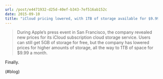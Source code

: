 ```yaml
---
url: /post/e4471932-d25d-40ef-b343-7ef516ab152c
date: 2015-09-10
title: "iCloud pricing lowered, with 1TB of storage available for $9.99 a month | iMore"
---
```


> During Apple&#8217;s press event in San Francisco, the company revealed new prices for its iCloud subscription cloud storage service. Users can still get 5GB of storage for free, but the company has lowered prices for higher amounts of storage, all the way to 1TB of space for $9.99 a month. 



Finally.



(#blog)